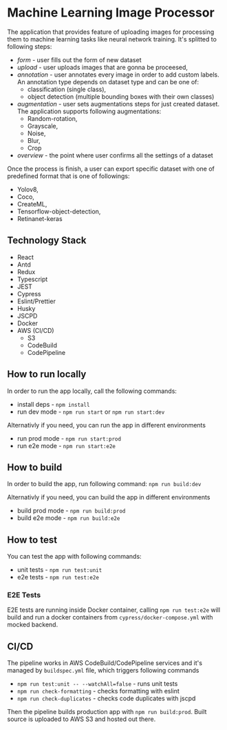 # Machine Learning Image Processor

The application that provides feature of uploading images for processing them to machine learning tasks like neural network training.
It's splitted to following steps:
- *form* - user fills out the form of new dataset
- *upload* - user uploads images that are gonna be proceesed,
- *annotation* - user annotates every image in order to add custom labels. An annotation type depends on dataset type and can be one of:
  - classification (single class),
  - object detection (multiple bounding boxes with their own classes)
- *augmentation* - user sets augmentations steps for just created dataset. The application supports following augmentations:
  - Random-rotation,
  - Grayscale,
  - Noise,
  - Blur,
  - Crop
- *overview* - the point where user confirms all the settings of a dataset
  
Once the process is finish, a user can export specific dataset with one of predefined format that is one of followings:
  - Yolov8,
  - Coco,
  - CreateML,
  - Tensorflow-object-detection,
  - Retinanet-keras

## Technology Stack

- React
- Antd
- Redux
- Typescript
- JEST
- Cypress
- Eslint/Prettier
- Husky
- JSCPD
- Docker
- AWS (CI/CD)
  - S3
  - CodeBuild
  - CodePipeline

## How to run locally

In order to run the app locally, call the following commands:
- install deps - `npm install`
- run dev mode - `npm run start` or `npm run start:dev`

Alternativly if you need, you can run the app in different environments
- run prod mode - `npm run start:prod`
- run e2e mode - `npm run start:e2e`

## How to build

In order to build the app, run following command: `npm run build:dev`

Alternativly if you need, you can build the app in different environments
- build prod mode - `npm run build:prod`
- build e2e mode - `npm run build:e2e`

## How to test

You can test the app with following commands:
- unit tests - `npm run test:unit`
- e2e tests - `npm run test:e2e`

### E2E Tests

E2E tests are running inside Docker container, calling `npm run test:e2e` will build and run a docker containers from `cypress/docker-compose.yml` with mocked backend.

## CI/CD

The pipeline works in AWS CodeBuild/CodePipeline services and it's managed by `buildspec.yml` file, which triggers following commands
- `npm run test:unit -- --watchAll=false` - runs unit tests
- `npm run check-formatting` - checks formatting with eslint
- `npm run check-duplicates` - checks code duplicates with jscpd

Then the pipeline builds production app with `npm run build:prod`.
Built source is uploaded to AWS S3 and hosted out there.
